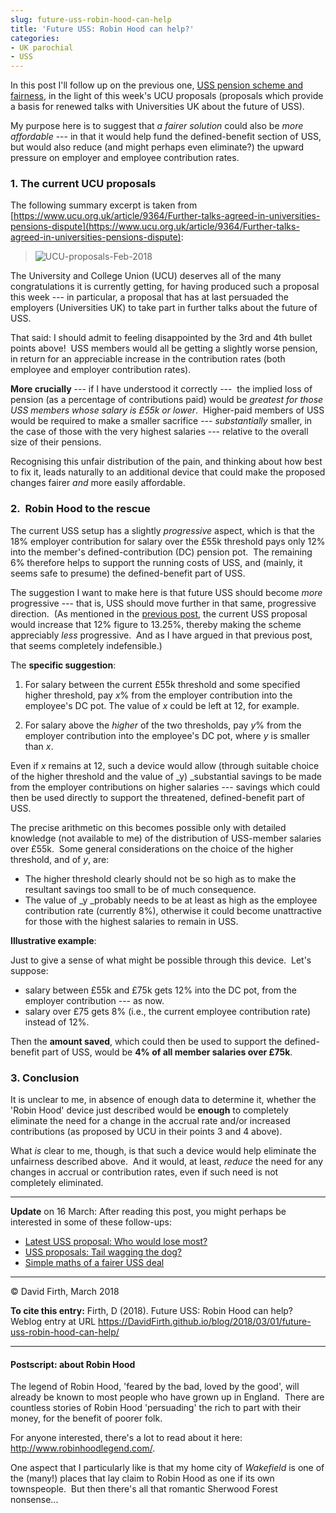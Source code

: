 ```yaml
---
slug: future-uss-robin-hood-can-help
title: 'Future USS: Robin Hood can help?'
categories:
- UK parochial
- USS
---
```


In this post I'll follow up on the previous one, [USS pension scheme and fairness](/blog/2018/02/26/uss-pension-scheme-and-fairness/), in the light of this week's UCU proposals (proposals which provide a basis for renewed talks with Universities UK about the future of USS).

My purpose here is to suggest that _a fairer solution_ could also be _more affordable_ --- in that it would help fund the defined-benefit section of USS, but would also reduce (and might perhaps even eliminate?) the upward pressure on employer and employee contribution rates.


### 1. The current UCU proposals


The following summary excerpt is taken from [https://www.ucu.org.uk/article/9364/Further-talks-agreed-in-universities-pensions-dispute](https://www.ucu.org.uk/article/9364/Further-talks-agreed-in-universities-pensions-dispute):


> ![UCU-proposals-Feb-2018](/blog/assets/media/2018/03/ucu-proposals-feb-2018.png)


The University and College Union (UCU) deserves all of the many congratulations it is currently getting, for having produced such a proposal this week --- in particular, a proposal that has at last persuaded the employers (Universities UK) to take part in further talks about the future of USS.

That said: I should admit to feeling disappointed by the 3rd and 4th bullet points above!  USS members would all be getting a slightly worse pension, in return for an appreciable increase in the contribution rates (both employee and employer contribution rates).

**More crucially** --- if I have understood it correctly ---  the implied loss of pension (as a percentage of contributions paid) would be _greatest for those USS members whose salary is £55k or lower_.  Higher-paid members of USS would be required to make a smaller sacrifice --- _substantially_ smaller, in the case of those with the very highest salaries --- relative to the overall size of their pensions.

Recognising this unfair distribution of the pain, and thinking about how best to fix it, leads naturally to an additional device that could make the proposed changes fairer _and_ more easily affordable.


### 2.  Robin Hood to the rescue


The current USS setup has a slightly _progressive_ aspect, which is that the 18% employer contribution for salary over the £55k threshold pays only 12% into the member's defined-contribution (DC) pension pot.  The remaining 6% therefore helps to support the running costs of USS, and (mainly, it seems safe to presume) the defined-benefit part of USS.

The suggestion I want to make here is that future USS should become _more_ progressive --- that is, USS should move further in that same, progressive direction.  (As mentioned in the [previous post](/blog/2018/02/26/uss-pension-scheme-and-fairness/), the current USS proposal would increase that 12% figure to 13.25%, thereby making the scheme appreciably _less_ progressive.  And as I have argued in that previous post, that seems completely indefensible.)

The **specific suggestion**:

1. For salary between the current £55k threshold and some specified higher threshold, pay _x_% from the employer contribution into the employee's DC pot. The value of _x_ could be left at 12, for example.

2. For salary above the _higher_ of the two thresholds, pay _y_% from the employer contribution into the employee's DC pot, where _y_ is smaller than _x_.


Even if _x_ remains at 12, such a device would allow (through suitable choice of the higher threshold and the value of _y) _substantial savings to be made from the employer contributions on higher salaries --- savings which could then be used directly to support the threatened, defined-benefit part of USS.

The precise arithmetic on this becomes possible only with detailed knowledge (not available to me) of the distribution of USS-member salaries over £55k.  Some general considerations on the choice of the higher threshold, and of _y_, are:

* The higher threshold clearly should not be so high as to make the resultant savings too small to be of much consequence.
* The value of _y _probably needs to be at least as high as the employee contribution rate (currently 8%), otherwise it could become unattractive for those with the highest salaries to remain in USS.


**Illustrative example**:

Just to give a sense of what might be possible through this device.  Let's suppose:

* salary between £55k and £75k gets 12% into the DC pot, from the employer contribution --- as now.
* salary over £75 gets 8% (i.e., the current employee contribution rate) instead of 12%.

Then the **amount saved**, which could then be used to support the defined-benefit part of USS, would be **4% of all member salaries over £75k**.


### 3. Conclusion

It is unclear to me, in absence of enough data to determine it, whether the 'Robin Hood' device just described would be **enough** to completely eliminate the need for a change in the accrual rate and/or increased contributions (as proposed by UCU in their points 3 and 4 above).

What _is_ clear to me, though, is that such a device would help eliminate the unfairness described above.  And it would, at least, _reduce_ the need for any changes in accrual or contribution rates, even if such need is not completely eliminated.

-----

**Update** on 16 March: After reading this post, you might perhaps be interested in some of these follow-ups:

* [Latest USS proposal: Who would lose most?](/blog/2018/03/13/latest-uss-proposal-who-would-lose-most/)
* [USS proposals: Tail wagging the dog?](/blog/2018/03/15/uss-proposals-tail-wagging-the-dog/)
* [Simple maths of a fairer USS deal](/blog/2018/03/16/simple-maths-of-a-fairer-uss-deal/)

-----


© David Firth, March 2018

**To cite this entry:**
Firth, D (2018). Future USS: Robin Hood can help? Weblog entry at URL https://DavidFirth.github.io/blog/2018/03/01/future-uss-robin-hood-can-help/

-----

#### Postscript: about Robin Hood

The legend of Robin Hood, 'feared by the bad, loved by the good', will already be known to most people who have grown up in England.  There are countless stories of Robin Hood 'persuading' the rich to part with their money, for the benefit of poorer folk.

For anyone interested, there's a lot to read about it here: http://www.robinhoodlegend.com/.

One aspect that I particularly like is that my home city of _Wakefield_ is one of the (many!) places that lay claim to Robin Hood as one if its own townspeople.  But then there's all that romantic Sherwood Forest nonsense...

